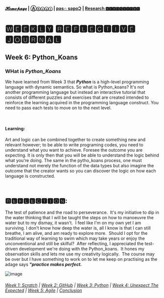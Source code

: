 #### [𝓗𝓸𝓶𝓮𝓹𝓪𝓰𝓮](https://PythITjolly.github.io/)   |  [Ⓐⓑⓞⓤⓣ](https://PythITjolly.github.io/about) | [pǝs∩ sǝpoƆ](https://PythITjolly.github.io/Codes) | [Research 🆁🅴🅿🅾🆂🅸🆃🅾🆁🆈](https://PythITjolly.github.io/journals)

# 🆆🅴🅴🅺🅻🆈 🆁🅴🅵🅻🅴🅲🆃🅸🆅🅴 🅹🅾🆄🆁🅽🅰🅻

## Week 6: **Python_Koans**

### WHat is **_Python_Koans_**

We have learned from Week 3 that **_Python_** is a high-level programming language with dynamic semantics.  So what is Python_koans?  It's not another programming language but instead an interactive tutorial that consists of different puzzles and exercises that are created intended to reinforce the learning acquired in the programming language construct.  You need to pass each tests to move on to the next level.

<br>

#### Learning:

Art and logic can be combined together to create something new and relevant however; to be able to write programing codes, you need to understand what you want to achieve. Foresee the outcome you are expecting. It is only then that you will be able to understand the logic behind what you're doing.  The same in the pytho_koans process, one must understand not merely the function of the data types but also imagine the outcome that the creator wants so you can discover the logic on how each language is constructed.

<br>

## 🆁🅴🅵🅻🅴🅲🆃🅸🅾🅽:

The test of patience and the road to perseverance.  It's my initiative to dip in the water thinking that I will be taught the steps on how to manoeuvre the water but to my dismay, it wasn't.  I feel like I'm on my own yet I am surviving. I don't know how deep the water is, all I know is that I can still breathe, I am alive, and am ready to explore more.  Should I opt for the traditional way of learning to swim which may take years or enjoy the unconventional and still be skilful? 
After reflecting, I appreciated the test-driven development we're doing with the Python_koans.  It hones my observation skills and lets me use my creativity logically.  The course may be over but I have something to work on to let me keep on practising as the adage says _**"practice makes perfect.**_

![image](https://user-images.githubusercontent.com/110364984/187804132-565f8037-9c40-4331-b0ba-e22bd8253dde.png)



###### [Week 1: Scratch](https://PythITjolly.github.io/Week1)    | [Week 2: GitHub](https://PythITjolly.github.io/Week2)   | [Week 3: Python](https://PythITjolly.github.io/Week3)   | [Week 4: Unexpect The Expected](https://PythITjolly.github.io/Week4)   |  [Week 5: Agile](https://PythITjolly.github.io/Week5)   |     [Conclusion](https://PythITjolly.github.io/Conclusion)
